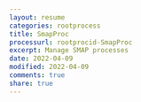 ```yaml
---
layout: resume
categories: rootprocess
title: SmapProc
processurl: rootprocid-SmapProc
excerpt: Manage SMAP processes
date: 2022-04-09
modified: 2022-04-09
comments: true
share: true
---
```


